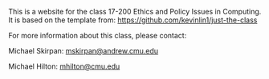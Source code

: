 This is a website for the class 17-200 Ethics and Policy Issues in Computing.  It is based on the template from: https://github.com/kevinlin1/just-the-class

For more information about this class, please contact:

Michael Skirpan: mskirpan@andrew.cmu.edu

Michael Hilton: mhilton@cmu.edu


